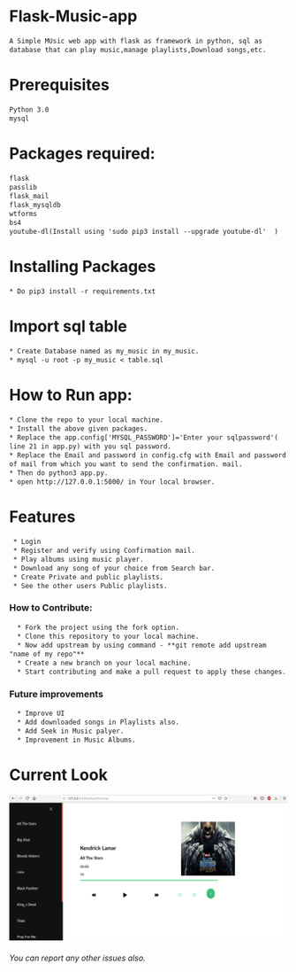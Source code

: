 # Flask-Music-app
    A Simple MUsic web app with flask as framework in python, sql as database that can play music,manage playlists,Download songs,etc.
# Prerequisites
    Python 3.0
    mysql
  
# Packages required:
    flask
    passlib
    flask_mail
    flask_mysqldb
    wtforms
    bs4
    youtube-dl(Install using 'sudo pip3 install --upgrade youtube-dl'  )
    
# Installing Packages
    * Do pip3 install -r requirements.txt

# Import sql table
    * Create Database named as my_music in my_music.
    * mysql -u root -p my_music < table.sql

# How to Run app:
    * Clone the repo to your local machine.
    * Install the above given packages.
    * Replace the app.config['MYSQL_PASSWORD']='Enter your sqlpassword'( line 21 in app.py) with you sql password.
    * Replace the Email and password in config.cfg with Email and password of mail from which you want to send the confirmation. mail.
    * Then do python3 app.py.
    * open http://127.0.0.1:5000/ in Your local browser.
    
# Features
     * Login
     * Register and verify using Confirmation mail.
     * Play albums using music player.
     * Download any song of your choice from Search bar.
     * Create Private and public playlists.
     * See the other users Public playlists.
   
 ### How to Contribute:
      * Fork the project using the fork option.
      * Clone this repository to your local machine.
      * Now add upstream by using command - **git remote add upstream "name of my repo"**
      * Create a new branch on your local machine.
      * Start contributing and make a pull request to apply these changes.
 ### Future improvements
      * Improve UI
      * Add downloaded songs in Playlists also.
      * Add Seek in Music palyer.
      * Improvement in Music Albums.
# Current Look
  ![alt text](./Image.png)


###### You can report any other issues also.
   
   
  
 
 
   
